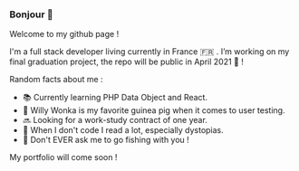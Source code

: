 ### Bonjour 👋

Welcome to my github page !

I'm a full stack developer living currently in France 🇫🇷 . I’m working on my final graduation project, the repo will be public in April 2021 🙊 !

Random facts about me :
- 📚 Currently learning PHP Data Object and React.
- 🍬 Willy Wonka is my favorite guinea pig when it comes to user testing.
- 🔜 Looking for a work-study contract of one year.
- 📖 When I don't code I read a lot, especially dystopias.
- 🎣 Don't EVER ask me to go fishing with you !

My portfolio will come soon !
